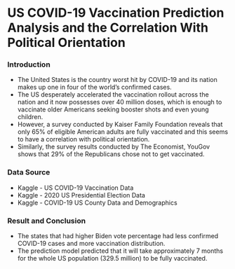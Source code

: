 US COVID-19 Vaccination Prediction Analysis and the Correlation With Political Orientation
================================================================================================

### Introduction
- The United States is the country worst hit by COVID-19 and its nation makes up one in four of the world’s confirmed cases.
- The US desperately accelerated the vaccination rollout across the nation and it now possesses over 40 million doses, which is enough to vaccinate older Americans seeking booster shots and even young children.
-  However, a survey conducted by Kaiser Family Foundation reveals that only 65% of eligible American adults are fully vaccinated and this seems to have a correlation with political orientation. 
-  Similarly, the survey results conducted by The Economist, YouGov shows that 29% of the Republicans chose not to get vaccinated. 

### Data Source
- Kaggle - US COVID-19 Vaccination Data
- Kaggle - 2020 US Presidential Election Data
- Kaggle - COVID-19 US County Data and Demographics

### Result and Conclusion
- The states that had higher Biden vote percentage had less confirmed COVID-19 cases and more vaccination distribution.
- The prediction model predicted that it will take approximately 7 months for the whole US population (329.5 million) to be fully vaccinated.
